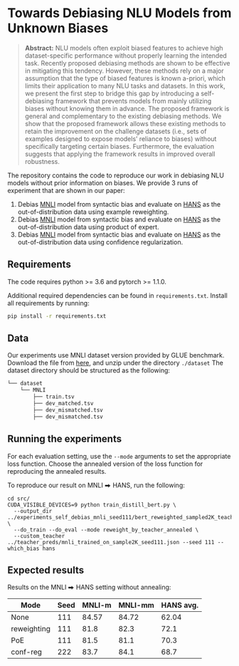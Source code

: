 # Towards Debiasing NLU Models from Unknown Biases
> **Abstract:** NLU models often exploit biased features
to achieve high dataset-specific performance
without properly learning the intended task.
Recently proposed debiasing methods are
shown to be effective in mitigating this tendency. However, these methods rely on a
major assumption that the type of biased features is known a-priori, which limits their application to many NLU tasks and datasets. In
this work, we present the first step to bridge
this gap by introducing a self-debiasing framework that prevents models from mainly utilizing biases without knowing them in advance.
The proposed framework is general and complementary to the existing debiasing methods.
We show that the proposed framework allows
these existing methods to retain the improvement on the challenge datasets (i.e., sets of examples designed to expose models’ reliance
to biases) without specifically targeting certain biases. Furthermore, the evaluation suggests that applying the framework results in
improved overall robustness. 

The repository contains the code to reproduce our work in debiasing NLU models without prior information on biases.
We provide 3 runs of experiment that are shown in our paper:
1. Debias [MNLI](https://www.nyu.edu/projects/bowman/multinli/paper.pdf) model from syntactic bias and evaluate on 
[HANS](https://arxiv.org/abs/1902.01007) as the out-of-distribution data using example reweighting.
2. Debias [MNLI](https://www.nyu.edu/projects/bowman/multinli/paper.pdf) model from syntactic bias and evaluate on 
[HANS](https://arxiv.org/abs/1902.01007) as the out-of-distribution data using product of expert.
3. Debias [MNLI](https://www.nyu.edu/projects/bowman/multinli/paper.pdf) model from syntactic bias and evaluate on 
[HANS](https://arxiv.org/abs/1902.01007) as the out-of-distribution data using confidence regularization.

## Requirements
The code requires python >= 3.6 and pytorch >= 1.1.0.

Additional required dependencies can be found in `requirements.txt`.
Install all requirements by running:
```bash
pip install -r requirements.txt
```


## Data
Our experiments use MNLI dataset version provided by GLUE benchmark.
Download the file from <a href="https://firebasestorage.googleapis.com/v0/b/mtl-sentence-representations.appspot.com/o/data%2FMNLI.zip?alt=media&token=50329ea1-e339-40e2-809c-10c40afff3ce" target="_blank">here</a>, 
and unzip under the directory ``./dataset`` 
The dataset directory should be structured as the following:
```bash
└── dataset 
    └── MNLI
        ├── train.tsv
        ├── dev_matched.tsv
        ├── dev_mismatched.tsv
        ├── dev_mismatched.tsv
```


## Running the experiments
For each evaluation setting, use the `--mode` arguments to
set the appropriate loss function. Choose the annealed version of the loss function for reproducing the annealed results.

To reproduce our result on MNLI ⮕ HANS, run the following:

```
cd src/
CUDA_VISIBLE_DEVICES=9 python train_distill_bert.py \
  --output_dir ../experiments_self_debias_mnli_seed111/bert_reweighted_sampled2K_teacher_seed111_annealed_1to08 \
  --do_train --do_eval --mode reweight_by_teacher_annealed \
  --custom_teacher ../teacher_preds/mnli_trained_on_sample2K_seed111.json --seed 111 --which_bias hans
```

## Expected results

Results on the MNLI ⮕ HANS setting without annealing:

|Mode|Seed|MNLI-m|MNLI-mm|HANS avg.|
|-----|----|---|---|---|
|None|111|84.57|84.72|62.04|
|reweighting|111|81.8|82.3|72.1|
|PoE|111|81.5|81.1|70.3|
|conf-reg|222|83.7|84.1|68.7|